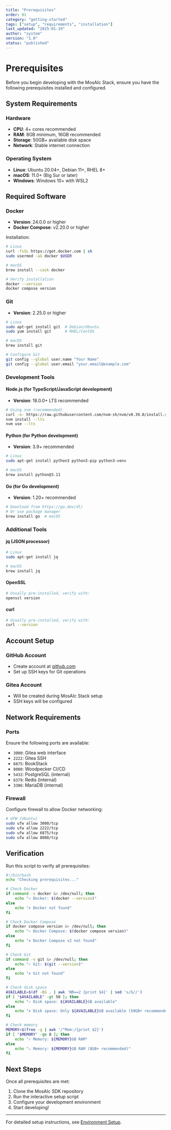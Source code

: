 ```yaml
---
title: "Prerequisites"
order: 01
category: "getting-started"
tags: ["setup", "requirements", "installation"]
last_updated: "2025-01-19"
author: "system"
version: "1.0"
status: "published"
---
```


# Prerequisites

Before you begin developing with the MosAIc Stack, ensure you have the following prerequisites installed and configured.

## System Requirements

### Hardware
- **CPU**: 4+ cores recommended
- **RAM**: 8GB minimum, 16GB recommended
- **Storage**: 50GB+ available disk space
- **Network**: Stable internet connection

### Operating System
- **Linux**: Ubuntu 20.04+, Debian 11+, RHEL 8+
- **macOS**: 11.0+ (Big Sur or later)
- **Windows**: Windows 10+ with WSL2

## Required Software

### Docker
- **Version**: 24.0.0 or higher
- **Docker Compose**: v2.20.0 or higher

Installation:
```bash
# Linux
curl -fsSL https://get.docker.com | sh
sudo usermod -aG docker $USER

# macOS
brew install --cask docker

# Verify installation
docker --version
docker compose version
```

### Git
- **Version**: 2.25.0 or higher

```bash
# Linux
sudo apt-get install git  # Debian/Ubuntu
sudo yum install git      # RHEL/CentOS

# macOS
brew install git

# Configure Git
git config --global user.name "Your Name"
git config --global user.email "your.email@example.com"
```

### Development Tools

#### Node.js (for TypeScript/JavaScript development)
- **Version**: 18.0.0+ LTS recommended

```bash
# Using nvm (recommended)
curl -o- https://raw.githubusercontent.com/nvm-sh/nvm/v0.39.0/install.sh | bash
nvm install --lts
nvm use --lts
```

#### Python (for Python development)
- **Version**: 3.9+ recommended

```bash
# Linux
sudo apt-get install python3 python3-pip python3-venv

# macOS
brew install python@3.11
```

#### Go (for Go development)
- **Version**: 1.20+ recommended

```bash
# Download from https://go.dev/dl/
# Or use package manager
brew install go  # macOS
```

### Additional Tools

#### jq (JSON processor)
```bash
# Linux
sudo apt-get install jq

# macOS
brew install jq
```

#### OpenSSL
```bash
# Usually pre-installed, verify with:
openssl version
```

#### curl
```bash
# Usually pre-installed, verify with:
curl --version
```

## Account Setup

### GitHub Account
- Create account at [github.com](https://github.com)
- Set up SSH keys for Git operations

### Gitea Account
- Will be created during MosAIc Stack setup
- SSH keys will be configured

## Network Requirements

### Ports
Ensure the following ports are available:
- `3000`: Gitea web interface
- `2222`: Gitea SSH
- `6875`: BookStack
- `8080`: Woodpecker CI/CD
- `5432`: PostgreSQL (internal)
- `6379`: Redis (internal)
- `3306`: MariaDB (internal)

### Firewall
Configure firewall to allow Docker networking:
```bash
# UFW (Ubuntu)
sudo ufw allow 3000/tcp
sudo ufw allow 2222/tcp
sudo ufw allow 6875/tcp
sudo ufw allow 8080/tcp
```

## Verification

Run this script to verify all prerequisites:

```bash
#!/bin/bash
echo "Checking prerequisites..."

# Check Docker
if command -v docker &> /dev/null; then
    echo "✓ Docker: $(docker --version)"
else
    echo "✗ Docker not found"
fi

# Check Docker Compose
if docker compose version &> /dev/null; then
    echo "✓ Docker Compose: $(docker compose version)"
else
    echo "✗ Docker Compose v2 not found"
fi

# Check Git
if command -v git &> /dev/null; then
    echo "✓ Git: $(git --version)"
else
    echo "✗ Git not found"
fi

# Check disk space
AVAILABLE=$(df -BG . | awk 'NR==2 {print $4}' | sed 's/G//')
if [ "$AVAILABLE" -gt 50 ]; then
    echo "✓ Disk space: ${AVAILABLE}GB available"
else
    echo "✗ Disk space: Only ${AVAILABLE}GB available (50GB+ recommended)"
fi

# Check memory
MEMORY=$(free -g | awk '/^Mem:/{print $2}')
if [ "$MEMORY" -ge 8 ]; then
    echo "✓ Memory: ${MEMORY}GB RAM"
else
    echo "⚠ Memory: ${MEMORY}GB RAM (8GB+ recommended)"
fi
```

## Next Steps

Once all prerequisites are met:
1. Clone the MosAIc SDK repository
2. Run the interactive setup script
3. Configure your development environment
4. Start developing!

---

For detailed setup instructions, see [Environment Setup](./02-environment-setup.md).